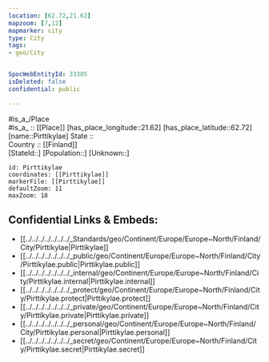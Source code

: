 ```yaml
---
location: [62.72,21.62] 
mapzoom: [7,12] 
mapmarker: city 
type: City
tags:
- geo/City


SpocWebEntityId: 33385
isDeleted: false
confidential: public

---
```

#is_a_/Place  
#is_a_ :: [[Place]] 
[has_place_longitude::21.62] 
[has_place_latitude::62.72] 
[name::Pirttikylae] 
State ::  
Country :: [[Finland]]  
[StateId::] 
[Population::] 
[Unknown::] 


```leaflet
id: Pirttikylae
coordinates: [[Pirttikylae]] 
markerFile: [[Pirttikylae]] 
defaultZoom: 11 
maxZoom: 18
```


## Confidential Links & Embeds: 
- [[../../../../../../../_Standards/geo/Continent/Europe/Europe~North/Finland/City/Pirttikylae|Pirttikylae]] 
- [[../../../../../../../_public/geo/Continent/Europe/Europe~North/Finland/City/Pirttikylae.public|Pirttikylae.public]] 
- [[../../../../../../../_internal/geo/Continent/Europe/Europe~North/Finland/City/Pirttikylae.internal|Pirttikylae.internal]] 
- [[../../../../../../../_protect/geo/Continent/Europe/Europe~North/Finland/City/Pirttikylae.protect|Pirttikylae.protect]] 
- [[../../../../../../../_private/geo/Continent/Europe/Europe~North/Finland/City/Pirttikylae.private|Pirttikylae.private]] 
- [[../../../../../../../_personal/geo/Continent/Europe/Europe~North/Finland/City/Pirttikylae.personal|Pirttikylae.personal]] 
- [[../../../../../../../_secret/geo/Continent/Europe/Europe~North/Finland/City/Pirttikylae.secret|Pirttikylae.secret]] 
